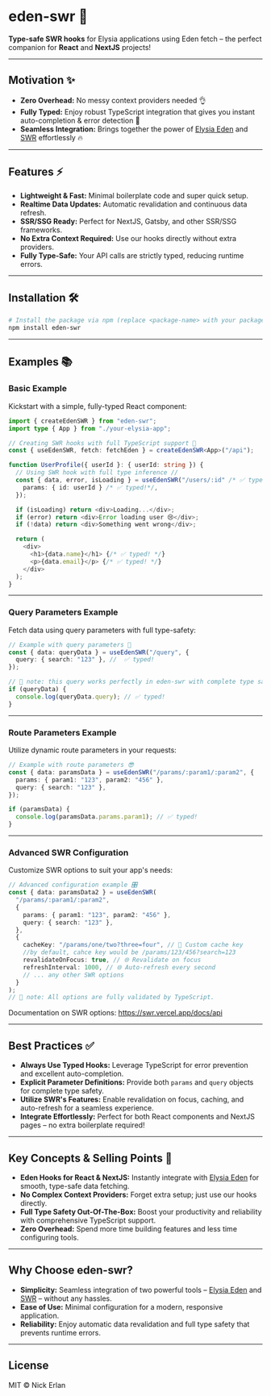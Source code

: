 # eden-swr 🚀

**Type-safe SWR hooks** for Elysia applications using Eden fetch – the perfect companion for **React** and **NextJS** projects!

---

## Motivation ✨

- **Zero Overhead:** No messy context providers needed 👌
- **Fully Typed:** Enjoy robust TypeScript integration that gives you instant auto-completion & error detection 💪
- **Seamless Integration:** Brings together the power of [Elysia Eden](https://elysiajs.com/eden/overview.html) and [SWR](https://swr.vercel.app/) effortlessly 🔥

---

## Features ⚡

- **Lightweight & Fast:** Minimal boilerplate code and super quick setup.
- **Realtime Data Updates:** Automatic revalidation and continuous data refresh.
- **SSR/SSG Ready:** Perfect for NextJS, Gatsby, and other SSR/SSG frameworks.
- **No Extra Context Required:** Use our hooks directly without extra providers.
- **Fully Type-Safe:** Your API calls are strictly typed, reducing runtime errors.

---

## Installation 🛠️

```bash
# Install the package via npm (replace <package-name> with your package name)
npm install eden-swr
```

---

## Examples 📚

### Basic Example

Kickstart with a simple, fully-typed React component:

```typescript
import { createEdenSWR } from "eden-swr";
import type { App } from "./your-elysia-app";

// Creating SWR hooks with full TypeScript support 🚀
const { useEdenSWR, fetch: fetchEden } = createEdenSWR<App>("/api");

function UserProfile({ userId }: { userId: string }) {
  // Using SWR hook with full type inference //
  const { data, error, isLoading } = useEdenSWR("/users/:id" /* ✅ typed!*/, {
    params: { id: userId } /* ✅ typed!*/,
  });

  if (isLoading) return <div>Loading...</div>;
  if (error) return <div>Error loading user 😢</div>;
  if (!data) return <div>Something went wrong</div>;

  return (
    <div>
      <h1>{data.name}</h1> {/* ✅ typed! */}
      <p>{data.email}</p> {/* ✅ typed! */}
    </div>
  );
}
```

---

### Query Parameters Example

Fetch data using query parameters with full type-safety:

```typescript
// Example with query parameters 🌟
const { data: queryData } = useEdenSWR("/query", {
  query: { search: "123" }, //  ✅ typed!
});

// 📝 note: this query works perfectly in eden-swr with complete type safety.
if (queryData) {
  console.log(queryData.query); // ✅ typed!
}
```

---

### Route Parameters Example

Utilize dynamic route parameters in your requests:

```typescript
// Example with route parameters 😎
const { data: paramsData } = useEdenSWR("/params/:param1/:param2", {
  params: { param1: "123", param2: "456" },
  query: { search: "123" },
});

if (paramsData) {
  console.log(paramsData.params.param1); // ✅ typed!
}
```

---

### Advanced SWR Configuration

Customize SWR options to suit your app's needs:

```typescript
// Advanced configuration example 🎛️
const { data: paramsData2 } = useEdenSWR(
  "/params/:param1/:param2",
  {
    params: { param1: "123", param2: "456" },
    query: { search: "123" },
  },
  {
    cacheKey: "/params/one/two?three=four", // 🎯 Custom cache key
    //by default, cahce key would be /params/123/456?search=123
    revalidateOnFocus: true, // 🌐 Revalidate on focus
    refreshInterval: 1000, // 🌐 Auto-refresh every second
    // ... any other SWR options
  }
);
// 📝 note: All options are fully validated by TypeScript.
```

Documentation on SWR options: https://swr.vercel.app/docs/api

---

## Best Practices ✅

- **Always Use Typed Hooks:** Leverage TypeScript for error prevention and excellent auto-completion.
- **Explicit Parameter Definitions:** Provide both `params` and `query` objects for complete type safety.
- **Utilize SWR's Features:** Enable revalidation on focus, caching, and auto-refresh for a seamless experience.
- **Integrate Effortlessly:** Perfect for both React components and NextJS pages – no extra boilerplate required!

---

## Key Concepts & Selling Points 🌈

- **Eden Hooks for React & NextJS:** Instantly integrate with [Elysia Eden](https://elysiajs.com/eden/overview.html) for smooth, type-safe data fetching.
- **No Complex Context Providers:** Forget extra setup; just use our hooks directly.
- **Full Type Safety Out-Of-The-Box:** Boost your productivity and reliability with comprehensive TypeScript support.
- **Zero Overhead:** Spend more time building features and less time configuring tools.

---

## Why Choose eden-swr?

- **Simplicity:** Seamless integration of two powerful tools – [Elysia Eden](https://elysiajs.com/eden/overview.html) and [SWR](https://swr.vercel.app/) – without any hassles.
- **Ease of Use:** Minimal configuration for a modern, responsive application.
- **Reliability:** Enjoy automatic data revalidation and full type safety that prevents runtime errors.

---

## License

MIT © Nick Erlan

